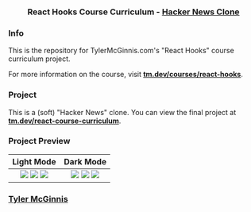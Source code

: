 <h3 align="center">React Hooks Course Curriculum - <a href="https://tm.dev/react-course-curriculum/">Hacker News Clone</a></h3>

### Info

This is the repository for TylerMcGinnis.com's "React Hooks" course curriculum project.

For more information on the course, visit __[tm.dev/courses/react-hooks](https://tm.dev/courses/react-hooks/)__.

### Project

This is a (soft) "Hacker News" clone. You can view the final project at __[tm.dev/react-course-curriculum](https://tm.dev/react-course-curriculum/)__. 

### Project Preview

Light Mode          |  Dark Mode
:-------------------------:|:-------------------------:
![](https://user-images.githubusercontent.com/2933430/55523754-c1775200-5647-11e9-9394-387cd49a012c.png) ![](https://user-images.githubusercontent.com/2933430/55523752-c0debb80-5647-11e9-91e0-cd2dd38b3255.png) ![](https://user-images.githubusercontent.com/2933430/55523749-c0debb80-5647-11e9-9575-80262d951938.png) |  ![](https://user-images.githubusercontent.com/2933430/55523751-c0debb80-5647-11e9-865e-fc829b2566f8.png) ![](https://user-images.githubusercontent.com/2933430/55523753-c1775200-5647-11e9-8230-db5ea02e7333.png) ![](https://user-images.githubusercontent.com/2933430/55523750-c0debb80-5647-11e9-835b-79530775d1b9.png)

### [Tyler McGinnis](https://twitter.com/tylermcginnis)
